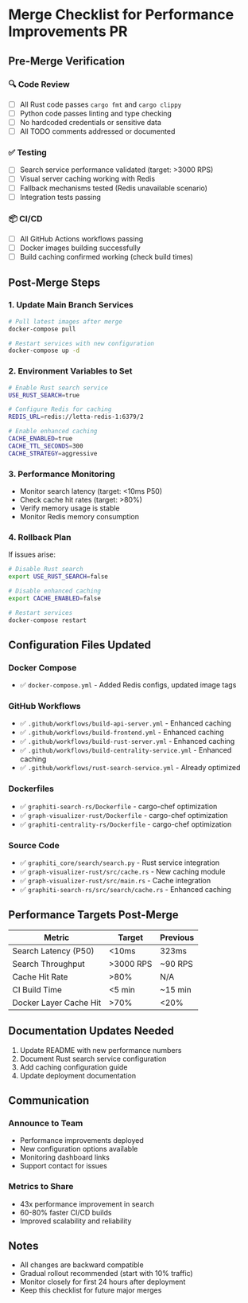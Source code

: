 # Merge Checklist for Performance Improvements PR

## Pre-Merge Verification

### 🔍 Code Review
- [ ] All Rust code passes `cargo fmt` and `cargo clippy`
- [ ] Python code passes linting and type checking
- [ ] No hardcoded credentials or sensitive data
- [ ] All TODO comments addressed or documented

### ✅ Testing
- [ ] Search service performance validated (target: >3000 RPS)
- [ ] Visual server caching working with Redis
- [ ] Fallback mechanisms tested (Redis unavailable scenario)
- [ ] Integration tests passing

### 📦 CI/CD
- [ ] All GitHub Actions workflows passing
- [ ] Docker images building successfully
- [ ] Build caching confirmed working (check build times)

## Post-Merge Steps

### 1. Update Main Branch Services
```bash
# Pull latest images after merge
docker-compose pull

# Restart services with new configuration
docker-compose up -d
```

### 2. Environment Variables to Set
```bash
# Enable Rust search service
USE_RUST_SEARCH=true

# Configure Redis for caching
REDIS_URL=redis://letta-redis-1:6379/2

# Enable enhanced caching
CACHE_ENABLED=true
CACHE_TTL_SECONDS=300
CACHE_STRATEGY=aggressive
```

### 3. Performance Monitoring
- Monitor search latency (target: <10ms P50)
- Check cache hit rates (target: >80%)
- Verify memory usage is stable
- Monitor Redis memory consumption

### 4. Rollback Plan
If issues arise:
```bash
# Disable Rust search
export USE_RUST_SEARCH=false

# Disable enhanced caching
export CACHE_ENABLED=false

# Restart services
docker-compose restart
```

## Configuration Files Updated

### Docker Compose
- ✅ `docker-compose.yml` - Added Redis configs, updated image tags

### GitHub Workflows
- ✅ `.github/workflows/build-api-server.yml` - Enhanced caching
- ✅ `.github/workflows/build-frontend.yml` - Enhanced caching
- ✅ `.github/workflows/build-rust-server.yml` - Enhanced caching
- ✅ `.github/workflows/build-centrality-service.yml` - Enhanced caching
- ✅ `.github/workflows/rust-search-service.yml` - Already optimized

### Dockerfiles
- ✅ `graphiti-search-rs/Dockerfile` - cargo-chef optimization
- ✅ `graph-visualizer-rust/Dockerfile` - cargo-chef optimization
- ✅ `graphiti-centrality-rs/Dockerfile` - cargo-chef optimization

### Source Code
- ✅ `graphiti_core/search/search.py` - Rust service integration
- ✅ `graph-visualizer-rust/src/cache.rs` - New caching module
- ✅ `graph-visualizer-rust/src/main.rs` - Cache integration
- ✅ `graphiti-search-rs/src/search/cache.rs` - Enhanced caching

## Performance Targets Post-Merge

| Metric | Target | Previous |
|--------|--------|----------|
| Search Latency (P50) | <10ms | 323ms |
| Search Throughput | >3000 RPS | ~90 RPS |
| Cache Hit Rate | >80% | N/A |
| CI Build Time | <5 min | ~15 min |
| Docker Layer Cache Hit | >70% | <20% |

## Documentation Updates Needed

1. Update README with new performance numbers
2. Document Rust search service configuration
3. Add caching configuration guide
4. Update deployment documentation

## Communication

### Announce to Team
- Performance improvements deployed
- New configuration options available
- Monitoring dashboard links
- Support contact for issues

### Metrics to Share
- 43x performance improvement in search
- 60-80% faster CI/CD builds
- Improved scalability and reliability

## Notes

- All changes are backward compatible
- Gradual rollout recommended (start with 10% traffic)
- Monitor closely for first 24 hours after deployment
- Keep this checklist for future major merges